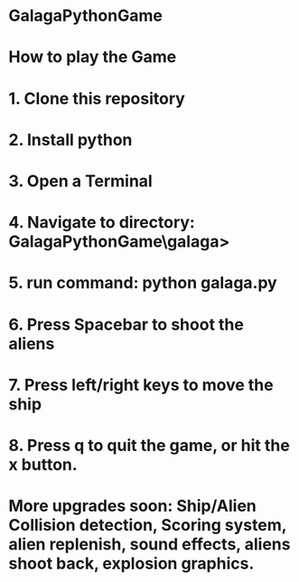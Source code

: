 # GalagaPythonGame
# How to play the Game
# 1. Clone this repository
# 2. Install python
# 3. Open a Terminal
# 4. Navigate to directory: GalagaPythonGame\galaga> 
# 5. run command: python galaga.py
# 6. Press Spacebar to shoot the aliens
# 7. Press left/right keys to move the ship
# 8. Press q to quit the game, or hit the x button.
# More upgrades soon: Ship/Alien Collision detection, Scoring system, alien replenish, sound effects, aliens shoot back, explosion graphics.
